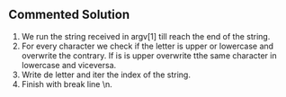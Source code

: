 ## Commented Solution

1. We run the string received in argv[1] till reach the end of the string.
2. For every character we check if the letter is upper or lowercase and overwrite the contrary. 
   If is is upper overwrite tthe same character in lowercase and viceversa.
3. Write de letter and iter the index of the string.
4. Finish with break line \n.
